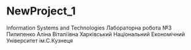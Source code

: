 # NewProject_1
Information Systems and Technologies
Лабораторна робота №3
Пилипенко Аліна Віталіївна
Харківський Національний Економічний Університет ім.С.Кузнеця

